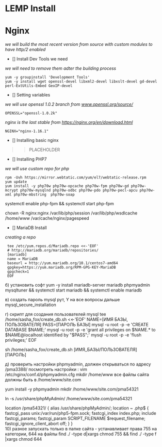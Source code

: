 LEMP Install
========================
# Nginx

*we will build the most recent version from source with custom modules to have http/2 enabled*  

* [] Install Dev Tools we need  

*we will need to remove them adter the building process*

	yum -y groupinstall 'Development Tools'
	yum -y install wget openssl-devel libxml2-devel libxslt-devel gd-devel perl-ExtUtils-Embed GeoIP-devel

 * [] Setting variables  

*we will use openssl 1.0.2 branch from www.openssl.org/source/* 

	OPENSSL="openssl-1.0.2k"

*nginx is the last stable from https://nginx.org/en/download.html* 
	
	NGINX="nginx-1.16.1"

* [] Installing basic nginx

>> PLACEHOLDER 
  
* [] Installing PHP7

*we will use custom repo for php* 

	rpm -Uvh https://mirror.webtatic.com/yum/el7/webtatic-release.rpm
	yum update
	yum install -y php70w php70w-opcache php70w-fpm php70w-gd php70w-mcrypt php70w-mysqlnd php70w-odbc php70w-pdo php70w-pecl-apcu php70w-xml php70w-mbstring  php70w-soap  
	 
  
 systemctl enable php-fpm && systemctl start php-fpm

 chown -R nginx:nginx /var/lib/php/session /var/lib/php/wsdlcache /home/www /var/cache/nginx/pagespeed

  * [] MariaDB Install

*creating a repo*

	 tee /etc/yum.repos.d/Mariadb.repo <<-'EOF'  
	 # http://mariadb.org/mariadb/repositories/
	 [mariadb]  
	 name = MariaDB  
	 baseurl = http://yum.mariadb.org/10.1/centos7-amd64  
	 gpgkey=https://yum.mariadb.org/RPM-GPG-KEY-MariaDB  
	 gpgcheck=1  
	 EOF
	 

 б) установить софт
 yum -y install mariadb-server mariadb phpmyadmin mysqltuner &&
 systemctl start mariadb &&
 systemctl enable mariadb
 
  
 в) создать пароль mysql рут, Y на все вопросы дальше
 mysql_secure_installation  
 
  
 г) скрипт для создания пользователей mysql
 tee /home/sasha_fox/create_db.sh <<-'EOF'
 NAME=[ИМЯ БАЗЫ, ПОЛЬЗОВАТЕЛЯ]
 PASS=[ПАРОЛЬ БАЗЫ]
 mysql -u root -p -e 'CREATE DATABASE $NAME;'
 mysql -u root -p -e 'grant all privileges on $NAME.* to $NAME@localhost identified by "$PASS";'
 mysql -u root -p -e 'flush privileges;'
 EOF

 sh /home/sasha_fox/create_db.sh [ИМЯ_БАЗЫ/ПОЛЬЗОВАТЕЛЯ] [ПАРОЛЬ]
 
  
 д) проверить настройки phpmyadmin, должен открываться по адресу /pma3388/
 посмотреть настройки : vim /etc/nginx/conf.d/phpmyadmin.cfg
  mkdir /home/www
 все файлы сайта должны быть в /home/www/site.com
   
 

 yum install -y phpmyadmin
 mkdir /home/www/site.com/pma54321
 
  
 ln -s /usr/share/phpMyAdmin/ /home/www/site.com/pma54321
 
  
 location /pma54321/ {
         alias /usr/share/phpMyAdmin/;
         location ~ \.php$ {
                 fastcgi_pass unix:/var/run/php5-fpm.sock;
                 fastcgi_index index.php;
                 include fastcgi_params;
                 fastcgi_param SCRIPT_FILENAME $request_filename;
                 fastcgi_ignore_client_abort off;
                 }
 }    
 10) разное
 запускать только в папке сайта - устанавливает права 755 на категории, 644 на файлы
 find ./ -type d|xargs chmod 755 && find ./ -type f |xargs chmod 644  
 